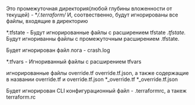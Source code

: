 Это промежуточная директория(любой глубины вложенности от текущей) - **/.terraform/*
И, соотвественно, будут игнорированы все файлы, входящие в директорию

*.tfstate - Будут игнорированные файлы с расширением tfstate
*.tfstate.* Будут игнориванны файлы с промежуточным расширением .tfstate. 

Будет игнорирован файл лога  - crash.log

*.tfvars - Игнориванный файлы с расширением tfvars

игнорированные файлы override.tf override.tf.json, 
а также содержащие в названии override.tf и override.tf.json 
*_override.tf
*_override.tf.json

Будет игнорирован CLI конфигурационный файл  - .terraformrc, а такеж terraform.rc